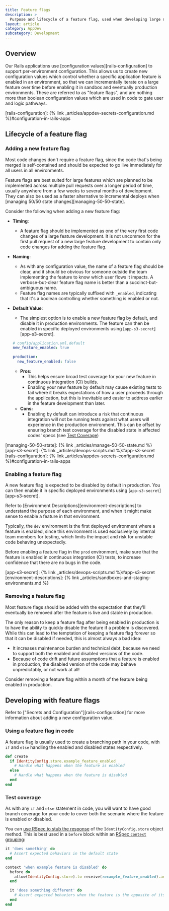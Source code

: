 ```yaml
---
title: Feature flags
description: >
  Purpose and lifecycle of a feature flag, used when developing large new features.
layout: article
category: AppDev
subcategory: Development
---
```


## Overview

Our Rails applications use [configuration values][rails-configuration] to support per-environment configuration. This allows us to create new configuration values which control whether a specific application feature is enabled in an environment, so that we can incrementally iterate on a large feature over time before enabling it in sandbox and eventually production environments. These are referred to as "feature flags", and are nothing more than boolean configuration values which are used in code to gate user and logic pathways.

[rails-configuration]: {% link _articles/appdev-secrets-configuration.md %}#configuration-in-rails-apps

## Lifecycle of a feature flag

### Adding a new feature flag

Most code changes don't require a feature flag, since the code that's being merged is self-contained and should be expected to go live immediately for all users in all environments.

Feature flags are best suited for large features which are planned to be implemented across multiple pull requests over a longer period of time, usually anywhere from a few weeks to several months of development. They can also be used as a faster alternative to incremental deploys when [managing 50/50 state changes][managing-50-50-state].

Consider the following when adding a new feature flag:

- **Timing**:
  - A feature flag should be implemented as one of the very first code changes of a large feature development. It is not uncommon for the first pull request of a new large feature development to contain only code changes for adding the feature flag.
- **Naming**:
  - As with any configuration value, the name of a feature flag should be clear, and it should be obvious for someone outside the team implementing the feature to know which user flows it impacts. A verbose-but-clear feature flag name is better than a succinct-but-ambiguous name.
  - Feature flag names are typically suffixed with `_enabled`, indicating that it's a boolean controlling whether something is enabled or not.
- **Default Value**:
  - The simplest option is to enable a new feature flag by default, and disable it in production environments. The feature can then be enabled in specific deployed environments using [`app-s3-secret`][app-s3-secret].

  ```yaml
  # config/application.yml.default
  new_feature_enabled: true

  production:
    new_feature_enabled: false
  ```

    - **Pros:**
      - This helps ensure broad test coverage for your new feature in continuous integration (CI) builds.
      - Enabling your new feature by default may cause existing tests to fail where it breaks expectations of how a user proceeds through the application, but this is inevitable and easier to address earlier in the feature development than later.
    - **Cons:**
      - Enabling by default can introduce a risk that continuous integration will not be running tests against what users will experience in the production environment. This can be offset by ensuring branch test coverage for the disabled state in affected codes' specs (see [Test Coverage](#test-coverage))

[managing-50-50-state]: {% link _articles/manage-50-50-state.md %}
[app-s3-secret]: {% link _articles/devops-scripts.md %}#app-s3-secret
[rails-configuration]: {% link _articles/appdev-secrets-configuration.md %}#configuration-in-rails-apps

### Enabling a feature flag

A new feature flag is expected to be disabled by default in production. You can then enable it in specific deployed environments using [`app-s3-secret`][app-s3-secret].

Refer to [Environment Descriptions][environment-descriptions] to understand the purpose of each environment, and when it might make sense to enable a feature in that environment.

Typically, the `dev` environment is the first deployed environment where a feature is enabled, since this environment is used exclusively by internal team members for testing, which limits the impact and risk for unstable code behaving unexpectedly.

Before enabling a feature flag in the `prod` environment, make sure that the feature is enabled in continuous integration (CI) tests, to increase confidence that there are no bugs in the code.

[app-s3-secret]: {% link _articles/devops-scripts.md %}#app-s3-secret
[environment-descriptions]: {% link _articles/sandboxes-and-staging-environments.md %}

### Removing a feature flag

Most feature flags should be added with the expectation that they'll eventually be removed after the feature is live and stable in production.

The only reason to keep a feature flag after being enabled in production is to have the ability to quickly disable the feature if a problem is discovered. While this can lead to the temptation of keeping a feature flag forever so that it can be disabled if needed, this is almost always a bad idea:

- It increases maintenance burden and technical debt, because we need to support both the enabled and disabled versions of the code.
- Because of code drift and future assumptions that a feature is enabled in production, the disabled version of the code may behave unpredictably, or not work at all!

Consider removing a feature flag within a month of the feature being enabled in production.

## Developing with feature flags

Refer to ["Secrets and Configuration"][rails-configuration] for more information about adding a new configuration value.

### Using a feature flag in code

A feature flag is usually used to create a branching path in your code, with `if` and `else` handling the enabled and disabled states respectively.

```rb
def create
  if IdentityConfig.store.example_feature_enabled
    # Handle what happens when the feature is enabled
  else
    # Handle what happens when the feature is disabled
  end
end
```

### Test coverage

As with any `if` and `else` statement in code, you will want to have good branch coverage for your code to cover both the scenario where the feature is enabled or disabled.

You can [use RSpec to stub the response](https://rspec.info/features/3-12/rspec-mocks/configuring-responses/returning-a-value/) of the `IdentityConfig.store` object method. This is best used in a `before` block within an [RSpec `context` grouping](https://rspec.info/features/3-12/rspec-core/example-groups/basic-structure/):

```rb
it 'does something' do
  # Assert expected behaviors in the default state
end

context 'when example feature is disabled' do
  before do
    allow(IdentityConfig.store).to receive(:example_feature_enabled).and_return(false)
  end

  it 'does something different' do
    # Assert expected behaviors when the feature is the opposite of its default value
  end
end
```
